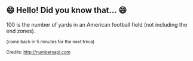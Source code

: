## 😄 Hello! Did you know that... 😄
100 is the number of yards in an American football field (not including the end zones).

<sup>(come back in 5 minutes for the next trivia)</sup>


<sup>Credits: http://numbersapi.com</sup>
